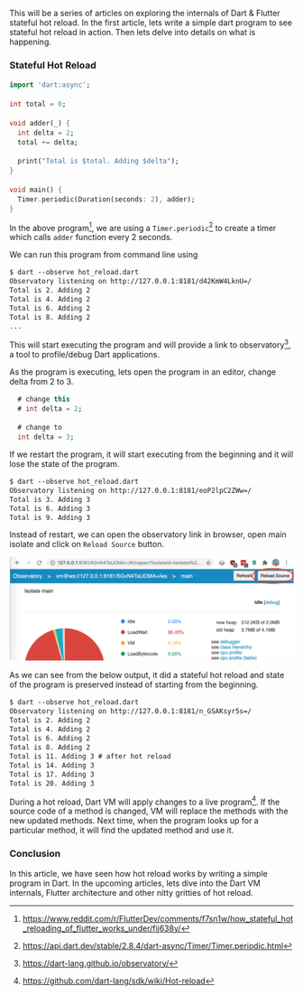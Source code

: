 <!--
.. title: How Dart, Flutter Stateful Hot Reload Work? - Part 1
.. slug: how-dart-flutter-hot-reload-work-part-1
.. date: 2020-06-30 19:17:20 UTC+06:30
.. tags: dart, programming, featured
.. category:
.. link:
.. description: How do Dart/Flutter stateful hot reload work internally?
.. type: text
-->


This will be a series of articles on exploring the internals of Dart & Flutter stateful hot reload. In the first article, lets write a simple dart program to see stateful hot reload in action. Then lets delve into details on what is happening.


### Stateful Hot Reload


```dart
import 'dart:async';

int total = 0;

void adder(_) {
  int delta = 2;
  total += delta;

  print("Total is $total. Adding $delta");
}

void main() {
  Timer.periodic(Duration(seconds: 2), adder);
}
```

In the above program[^program], we are using a `Timer.periodic`[^periodic] to create a timer which calls `adder` function every 2 seconds.

We can run this program from command line using

```
$ dart --observe hot_reload.dart
Observatory listening on http://127.0.0.1:8181/d42KmW4LknU=/
Total is 2. Adding 2
Total is 4. Adding 2
Total is 6. Adding 2
Total is 8. Adding 2
...
```

This will start executing the program and will provide a link to observatory[^observatory], a tool to profile/debug Dart applications.

As the program is executing, lets open the program in an editor, change delta from 2 to 3.

```dart
  # change this
  # int delta = 2;

  # change to
  int delta = 3;
```

If we restart the program, it will start executing from the beginning and it will lose the state of the program.

```
$ dart --observe hot_reload.dart
Observatory listening on http://127.0.0.1:8181/eoP2lpC2ZWw=/
Total is 3. Adding 3
Total is 6. Adding 3
Total is 9. Adding 3
```

Instead of restart, we can open the observatory link in browser, open main isolate and click on `Reload Source` button.

<img src="/images/dart-vm.png" />

As we can see from the below output, it did a stateful hot reload and state of the program is preserved instead of starting from the beginning.

```
$ dart --observe hot_reload.dart
Observatory listening on http://127.0.0.1:8181/n_GSAKsyr5s=/
Total is 2. Adding 2
Total is 4. Adding 2
Total is 6. Adding 2
Total is 8. Adding 2
Total is 11. Adding 3 # after hot reload
Total is 14. Adding 3
Total is 17. Adding 3
Total is 20. Adding 3
```

During a hot reload, Dart VM will apply changes to a live program[^hot]. If the source code of a method is changed, VM will replace the methods with the new updated methods. Next time, when the program looks up for a particular method, it will find the updated method and use it.


### Conclusion

In this article, we have seen how hot reload works by writing a simple program in Dart. In the upcoming articles, lets dive into the Dart VM internals, Flutter architecture and other nitty gritties of hot reload.

[^program]: https://www.reddit.com/r/FlutterDev/comments/f7sn1w/how_stateful_hot_reloading_of_flutter_works_under/fij638y/

[^periodic]: https://api.dart.dev/stable/2.8.4/dart-async/Timer/Timer.periodic.html

[^observatory]: https://dart-lang.github.io/observatory/

[^hot]: https://github.com/dart-lang/sdk/wiki/Hot-reload
